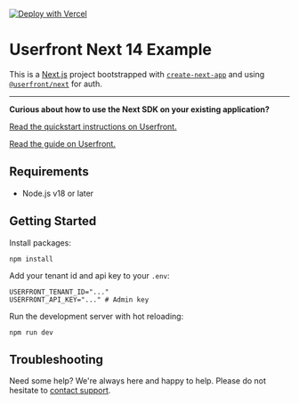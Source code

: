 [![Deploy with Vercel](https://vercel.com/button)](https://vercel.com/new/clone?repository-url=https%3A%2F%2Fgithub.com%2Fuserfront%2Fnext-js-sample-app&project-name=nextproject&integration-ids=oac_cNber98Way2tpblRNJAWff6O)

# Userfront Next 14 Example

This is a [Next.js](https://nextjs.org/) project bootstrapped with [`create-next-app`](https://github.com/vercel/next.js/tree/canary/packages/create-next-app) and using [`@userfront/next`](https://www.npmjs.com/package/@userfront/next) for auth.

---

**Curious about how to use the Next SDK on your existing application?**

[Read the quickstart instructions on Userfront.](https://userfront.com/docs/quickstart?v=next)

[Read the guide on Userfront.](https://userfront.com/docs/examples/next)

## Requirements

- Node.js v18 or later

## Getting Started

Install packages:

```shell
npm install
```

Add your tenant id and api key to your `.env`:

```shell
USERFRONT_TENANT_ID="..."
USERFRONT_API_KEY="..." # Admin key
```

Run the development server with hot reloading:

```shell
npm run dev
```

## Troubleshooting

Need some help? We're always here and happy to help. Please do not hesitate to [contact support](https://userfront.com/contact).
